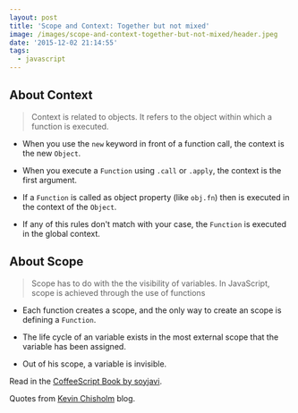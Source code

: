 ```yaml
---
layout: post
title: 'Scope and Context: Together but not mixed'
image: /images/scope-and-context-together-but-not-mixed/header.jpeg
date: '2015-12-02 21:14:55'
tags:
  - javascript
---
```


## About Context

> Context is related to objects. It refers to the object within which a function is executed.

* When you use the `new` keyword in front of a function call, the context is the new `Object`.

* When you execute a `Function` using `.call` or `.apply`, the context is the first argument.

* If a `Function` is called as object property (like `obj.fn`) then is executed in the context of the `Object`.

* If any of this rules don't match with your case, the `Function` is executed in the global context.

## About Scope

> Scope has to do with the the visibility of variables. In JavaScript, scope is achieved through the use of functions

* Each function creates a scope, and the only way to create an scope is defining a `Function`.

* The life cycle of an variable exists in the most external scope that the variable has been assigned.

* Out of his scope, a variable is invisible.

Read in the [CoffeeScript Book by soyjavi](https://leanpub.com/coffeescript).

Quotes from [Kevin Chisholm](http://blog.kevinchisholm.com/javascript/difference-between-scope-and-context/) blog.
